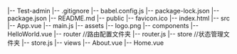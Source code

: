 |-- Test-admin
  |-- .gitignore
  |-- babel.config.js
  |-- package-lock.json
  |-- package.json
  |-- README.md
  |-- public
     |-- favicon.ico
     |-- index.html
  |-- src
      |-- App.vue
      |-- main.js
      |-- assets
         |-- logo.png
      |-- components
         |-- HelloWorld.vue
      |-- router        //路由配置文件夹
         |-- router.js
      |-- store        //状态管理文件夹 
         |-- store.js
      |-- views
         |-- About.vue
         |-- Home.vue
